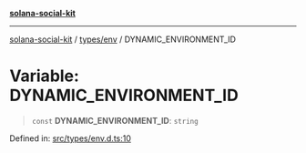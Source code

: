 [**solana-social-kit**](../../../README.md)

***

[solana-social-kit](../../../README.md) / [types/env](../README.md) / DYNAMIC\_ENVIRONMENT\_ID

# Variable: DYNAMIC\_ENVIRONMENT\_ID

> `const` **DYNAMIC\_ENVIRONMENT\_ID**: `string`

Defined in: [src/types/env.d.ts:10](https://github.com/SendArcade/solana-social-starter/blob/98f94bb63d3814df24512365f6ae706d273e698f/src/types/env.d.ts#L10)
